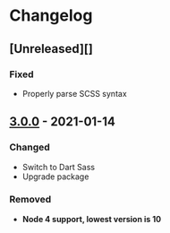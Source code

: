 # Changelog

## [Unreleased][]

### Fixed

-   Properly parse SCSS syntax

## [3.0.0][] - 2021-01-14

### Changed

-   Switch to Dart Sass
-   Upgrade package

### Removed

-   **Node 4 support, lowest version is 10**

[3.0.0]: https://github.com/niksy/get-sass-vars/tree/v3.0.0
